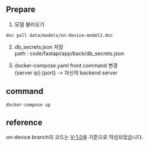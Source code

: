 ## Prepare
1. 모델 불러오기
~~~
dvc pull data/models/on-device-model2.dvc
~~~

2. db_secrets.json 저장 \
path : code/fastapi/app/back/db_secrets.json

3. docker-compose.yaml front command 변경 \
{server ip}:{port} -> 자신의 backend server

## command
~~~
docker-compose up
~~~

## reference
on-device branch의 코드는 [V-1.0](https://github.com/boostcampaitech4lv23cv3/level3_productserving-level3-cv-14/tree/V-1.0)을 기준으로 작성되었습니다.